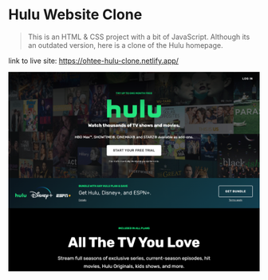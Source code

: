 # Hulu Website Clone

> This is an HTML & CSS project with a bit of JavaScript. Although its an outdated version, here is a clone of the Hulu homepage.

link to live site: https://ohtee-hulu-clone.netlify.app/

![Hulu Clone](/img/screen.png 'Hulu Clone')
